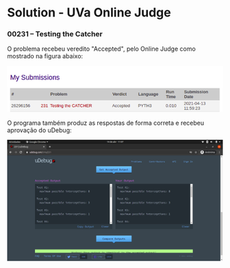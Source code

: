 # Solution - UVa Online Judge
###  00231 – Testing the Catcher


O problema recebeu veredito "Accepted", pelo Online Judge como mostrado na figura abaixo:

![Veredito](./00231-veredito.png)


O programa também produz as respostas de forma correta e recebeu aprovação do uDebug:

![uDebug](./00231-udebug.png)




